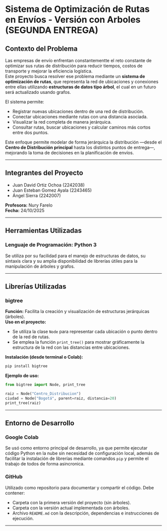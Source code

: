 
# Sistema de Optimización de Rutas en Envíos - Versión con Arboles (SEGUNDA ENTREGA)

## Contexto del Problema
Las empresas de envío enfrentan constantementte el reto constante de optimizar sus rutas de distribución para reducir tiempos, costos de transporte y mejorar la eficiencia logística.  
Este proyecto busca resolver ese problema mediante un **sistema de optimización de rutas**, que representa la red de ubicaciones y conexiones entre ellas utilizando **estructuras de datos tipo árbol**, el cual en un futuro será actualizado usando grafos.

El sistema permite:
- Registrar nuevas ubicaciones dentro de una red de distribución.  
- Conectar ubicaciones mediante rutas con una distancia asociada.  
- Visualizar la red completa de manera jerárquica.  
- Consultar rutas, buscar ubicaciones y calcular caminos más cortos entre dos puntos.  

Este enfoque permite modelar de forma jerárquica la distribución —desde el **Centro de Distribución principal** hasta los distintos puntos de entrega—, mejorando la toma de decisiones en la planificación de envíos.

---

## Integrantes del Proyecto
- Juan David Ortiz Ochoa (2242038)  
- Juan Esteban Gomez Ayala (2243465)  
- Ángel Sierra (2242007)  

**Profesora:** Nury Farelo  
**Fecha:** 24/10/2025

---

## Herramientas Utilizadas

### Lenguaje de Programación: Python 3
Se utiliza por su facilidad para el manejo de estructuras de datos, su sintaxis clara y su amplia disponibilidad de librerías útiles para la manipulación de árboles y grafos.

---

## Librerías Utilizadas

### bigtree
**Función:** Facilita la creación y visualización de estructuras jerárquicas (árboles).  
**Uso en el proyecto:**
- Se utiliza la clase `Node` para representar cada ubicación o punto dentro de la red de rutas.  
- Se emplea la función `print_tree()` para mostrar gráficamente la estructura de la red con las distancias entre ubicaciones.  

**Instalación (desde terminal o Colab):**
```bash
pip install bigtree
```

**Ejemplo de uso:**
```python
from bigtree import Node, print_tree

raiz = Node("Centro_Distribucion")
ciudad = Node("Bogotá", parent=raiz, distancia=20)
print_tree(raiz)
```

---

## Entorno de Desarrollo

### Google Colab
Se usó como entorno principal de desarrollo, ya que permite ejecutar código Python en la nube sin necesidad de configuración local, además de facilitar la instalación de librerías mediante comandos `pip` y permite el trabajo de todos de forma asincronica.

### GitHub
Utilizado como repositorio para documentar y compartir el código. Debe contener:
- Carpeta con la primera versión del proyecto (sin árboles).  
- Carpeta con la versión actual implementada con árboles.  
- Archivo `README.md` con la descripción, dependencias e instrucciones de ejecución.  

---
